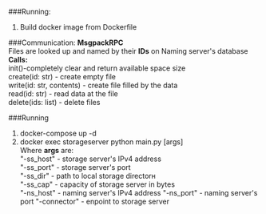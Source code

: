 ###Running:
1) Build docker image from Dockerfile


###Communication:
**MsgpackRPC**<br>
Files are looked up and named by their **IDs** on Naming server's database<br>
**Calls:**<br>
init()-completely clear and return available space size <br>
create(id: str) - create empty file <br>
write(id: str, contents) - create file filled by the data <br>
read(id: str) - read data at the file <br>
delete(ids: list) - delete files <br>

###Running<br>
1) docker-compose up -d<br>
2) docker exec storageserver python main.py [args]<br>
Where **args** are:<br>
"-ss_host" - storage server's IPv4 address<br>
"-ss_port" - storage server's port<br>
"-ss_dir" - path to local storage directorн<br>
"-ss_cap" - capacity of storage server in bytes<br>
"-ns_host" - naming server's IPv4 address
"-ns_port" - naming server's port
"-connector" - enpoint to storage server